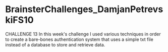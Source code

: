 # BrainsterChallenges_DamjanPetrevskiFS10
CHALLENGE 13 
In this week's challenge I used various techniques in order to  create a bare-bones authentication system that uses  a simple txt file instead of a database to store and retrieve data.